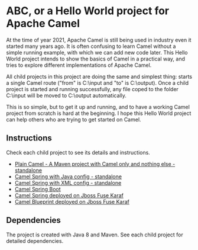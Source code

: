 # ABC, or a Hello World project for Apache Camel

At the time of year 2021, Apache Camel is still being used in industry even it started many years ago. It is often
confusing to learn Camel without a simple running example, with which we can add new code later.  This Hello World project intends to show the basics of
Camel in a practical way, and tries to explore different implementations of Apache Camel.

All child projects in this project are doing the same and simplest thing: starts a single Camel route ("from" is C:\input
and "to" is C:\output). Once a child project is started and running successfully, any file coped to the folder C:\input
will be moved to C:\output automatically.


This is so simple, but to get it up and running, and to have a working Camel project from scratch is hard at the beginning. I hope this Hello World project can help others who are trying
to get started on Camel.

## Instructions

Check each child project to see its details and instructions. 

- [Plain Camel - A Maven project with Camel only and nothing else - standalone](camelplain/README.md)
- [Camel Spring with Java config - standalone](camelspring/README.md)
- [Camel Spring with XML config - standalone ](camelspringxml/README.md)
- [Camel Spring Boot](camelspringboot/README.md)
- [Camel Spring deployed on Jboss Fuse Karaf](camelSpringInFuse/README.md)
- [Camel Blueprint deployed on Jboss Fuse Karaf](camelBlueprintInFuse/README.md)

## Dependencies

The project is created with Java 8 and Maven. See each child project for detailed dependencies.
